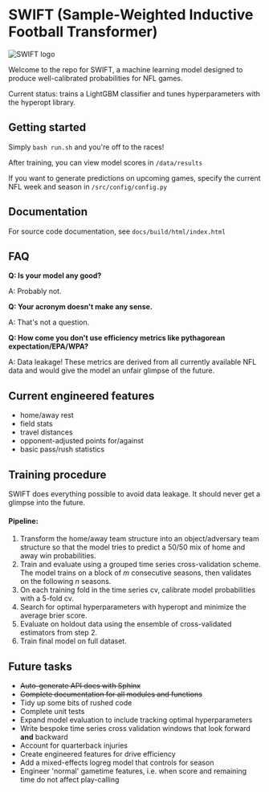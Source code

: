 # SWIFT (Sample-Weighted Inductive Football Transformer)

![SWIFT logo](https://i.imgur.com/IgZi9pt.png)

Welcome to the repo for SWIFT, a machine learning model designed to produce well-calibrated probabilities for NFL games.

Current status: trains a LightGBM classifier and tunes hyperparameters with the hyperopt library.

## Getting started
Simply `bash run.sh` and you're off to the races!

After training, you can view model scores in `/data/results`

If you want to generate predictions on upcoming games, specify the current NFL week and season in `/src/config/config.py`

## Documentation

For source code documentation, see `docs/build/html/index.html`

## FAQ
**Q: Is your model any good?**

A: Probably not.

**Q: Your acronym doesn't make any sense.**

A: That's not a question.

**Q: How come you don't use efficiency metrics like pythagorean expectation/EPA/WPA?**

A: Data leakage! These metrics are derived from all currently available NFL data and would give the model an unfair glimpse of the future.

## Current engineered features
- home/away rest
- field stats
- travel distances
- opponent-adjusted points for/against
- basic pass/rush statistics

## Training procedure
SWIFT does everything possible to avoid data leakage. It should never get a glimpse into the future.

#### Pipeline:
1. Transform the home/away team structure into an object/adversary team structure so that the model tries to predict a 50/50 mix of home and away win probabilities.
2. Train and evaluate using a grouped time series cross-validation scheme. The model trains on a block of *m* consecutive seasons, then validates on the following *n* seasons.
3. On each training fold in the time series cv, calibrate model probabilities with a 5-fold cv.
4. Search for optimal hyperparameters with hyperopt and minimize the average brier score.
5. Evaluate on holdout data using the ensemble of cross-validated estimators from step 2.
6. Train final model on full dataset.

## Future tasks
- ~~Auto-generate API docs with Sphinx~~
- ~~Complete documentation for all modules and functions~~
- Tidy up some bits of rushed code
- Complete unit tests
- Expand model evaluation to include tracking optimal hyperparameters
- Write bespoke time series cross validation windows that look forward **and** backward
- Account for quarterback injuries
- Create engineered features for drive efficiency
- Add a mixed-effects logreg model that controls for season
- Engineer 'normal' gametime features, i.e. when score and remaining time do not affect play-calling
